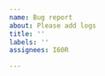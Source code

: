 ```yaml
---
name: Bug report
about: Please add logs
title: ''
labels: ''
assignees: I60R

---
```


<!-- Consider to reproduce the issue with `PAGE_LOG=debug page` or `export PAGE_LOG=debug; page` and include output here so it would be easier to figure out what's gone wrong -->
